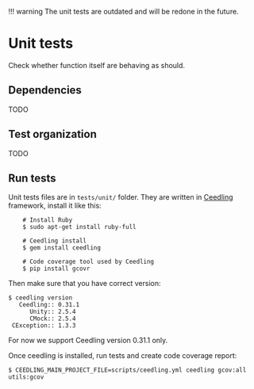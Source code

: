 !!! warning
    The unit tests are outdated and will be redone in the future.

# Unit tests
Check whether function itself are behaving as should.

## Dependencies
TODO

## Test organization
TODO

## Run tests
Unit tests files are in `tests/unit/` folder. They are written in [Ceedling](https://www.throwtheswitch.com) framework, install it like this:

```
    # Install Ruby
    $ sudo apt-get install ruby-full

    # Ceedling install
    $ gem install ceedling

    # Code coverage tool used by Ceedling
    $ pip install gcovr
```

Then make sure that you have correct version:
```
$ ceedling version
   Ceedling:: 0.31.1
      Unity:: 2.5.4
      CMock:: 2.5.4
 CException:: 1.3.3

```
For now we support Ceedling version 0.31.1 only.

Once ceedling is installed, run tests and create code coverage report:

```
$ CEEDLING_MAIN_PROJECT_FILE=scripts/ceedling.yml ceedling gcov:all utils:gcov
```
